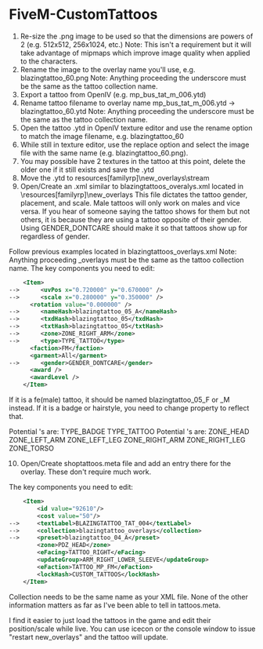 # FiveM-CustomTattoos

1.  Re-size the .png image to be used so that the dimensions are powers of 2 (e.g. 512x512, 256x1024, etc.)
Note: This isn't a requirement but it will take advantage of mipmaps which improve image quality when applied to the characters.
2.  Rename the image to the overlay name you'll use, e.g. blazingtattoo_60.png
Note: Anything proceeding the underscore must be the same as the tattoo collection name.
3.  Export a tattoo from OpenIV (e.g. mp_bus_tat_m_006.ytd)
4.  Rename tattoo filename to overlay name mp_bus_tat_m_006.ytd -> blazingtattoo_60.ytd
Note: Anything proceeding the underscore must be the same as the tattoo collection name.
5.  Open the tattoo .ytd in OpenIV texture editor and use the rename option to match the image filename, e.g. blazingtattoo_60
6.  While still in texture editor, use the replace option and select the image file with the same name (e.g. blazingtattoo_60.png).
7.  You may possible have 2 textures in the tattoo at this point, delete the older one if it still exists and save the .ytd
8.  Move the .ytd to resources\[familyrp]\new_overlays\stream
9.  Open/Create an .xml similar to blazingtattoos_overalys.xml located in \resources\[familyrp]\new_overlays
This file dictates the tattoo gender, placement, and scale.  Male tattoos will only work on males and vice versa.  If you hear of someone saying the tattoo shows for them but not others, it is because they are using a tattoo opposite of their gender.  Using GENDER_DONTCARE should make it so that tattoos show up for regardless of gender.

Follow previous examples located in blazingtattoos_overlays.xml
Note: Anything proceeding _overlays must be the same as the tattoo collection name.
The key components you need to edit:
```xml
    <Item>
-->      <uvPos x="0.720000" y="0.670000" />
-->      <scale x="0.280000" y="0.350000" />
      <rotation value="0.000000" />
-->      <nameHash>blazingtattoo_05_A</nameHash>
-->      <txdHash>blazingtattoo_05</txdHash>
-->      <txtHash>blazingtattoo_05</txtHash>
-->      <zone>ZONE_RIGHT_ARM</zone>
-->      <type>TYPE_TATTOO</type>
      <faction>FM</faction>
      <garment>All</garment>
-->      <gender>GENDER_DONTCARE</gender>
      <award />
      <awardLevel />
    </Item>
```
If it is a fe(male) tattoo, it should be named blazingtattoo_05_F or _M instead.
If it is a badge or hairstyle, you need to change <type> property to reflect that.

Potential <type>'s are:
TYPE_BADGE
TYPE_TATTOO
Potential <zone>'s are:
ZONE_HEAD
ZONE_LEFT_ARM
ZONE_LEFT_LEG
ZONE_RIGHT_ARM
ZONE_RIGHT_LEG
ZONE_TORSO

10.  Open/Create shoptattoos.meta file and add an entry there for the overlay. These don't require much work.

The key components you need to edit:
```xml
	<Item>
	    <id value="92610"/>
	    <cost value="50"/>
-->	    <textLabel>BLAZINGTATTOO_TAT_004</textLabel>
-->	    <collection>blazingtattoo_overlays</collection>
-->	    <preset>blazingtattoo_04_A</preset>
	    <zone>PDZ_HEAD</zone>
	    <eFacing>TATTOO_RIGHT</eFacing>
	    <updateGroup>ARM_RIGHT_LOWER_SLEEVE</updateGroup>
	    <eFaction>TATTOO_MP_FM</eFaction>
	    <lockHash>CUSTOM_TATTOOS</lockHash>
	</Item>
```
Collection needs to be the same name as your XML file.
None of the other information matters as far as I've been able to tell in tattoos.meta.

I find it easier to just load the tattoos in the game and edit their position/scale while live.  You can use icecon or the console window to issue "restart new_overlays" and the tattoo will update.

